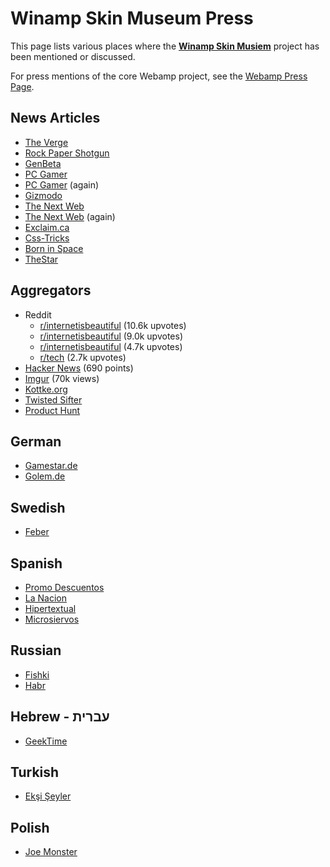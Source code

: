 # Winamp Skin Museum Press

This page lists various places where the [**Winamp Skin Musiem**](https://skins.webamp.org) project has been mentioned or discussed.

For press mentions of the core Webamp project, see the [Webamp Press Page](./webamp-press.md).

## News Articles

- [The Verge](https://www.theverge.com/tldr/21430347/winamp-skin-museum-nostalgia-90s-00s-internet-art-history-ui)
- [Rock Paper Shotgun](https://www.rockpapershotgun.com/2020/10/08/the-winamp-skin-museum-really-whips-the-llamas-ass/)
- [GenBeta](https://www.genbeta.com/web/no-hay-mejor-mayor-homenaje-a-winamp-que-esta-web-65-000-skins/amp)
- [PC Gamer](https://www.pcgamer.com/heres-an-interactive-archive-of-65000-winamp-skins-for-you-to-browse-forever/)
- [PC Gamer](https://www.pcgamer.com/these-old-gaming-winamp-skins-are-both-incredibly-badass-and-a-fascinating-time-capsule/) (again)
- [Gizmodo](https://gizmodo.com/the-winamp-skin-museum-is-x-tremely-gnarly-1844958728)
- [The Next Web](https://thenextweb.com/plugged/2020/09/04/winamp-skin-museum/)
- [The Next Web](https://thenextweb.com/plugged/2020/12/30/heres-a-bunch-of-apps-that-kept-us-distracted-in-2020-enjoy/) (again)
- [Exclaim.ca](https://exclaim.ca/music/article/the_winamp_skin_museum_really_whips_the_llamas_ass)
- [Css-Tricks](https://css-tricks.com/winamp-skin-museum/)
- [Born in Space](https://www.borninspace.com/a-trip-down-memory-lane-the-winamp-skin-museum/)
- [TheStar](https://www.thestar.com.my/tech/tech-news/2020/11/21/winamp039s-historic-skins-get-their-own-online-museum)

## Aggregators

- Reddit
  - [r/internetisbeautiful](https://www.reddit.com/r/InternetIsBeautiful/comments/ldjdxp/this_website_lets_you_use_winamp_in_your_browser/) (10.6k upvotes)
  - [r/internetisbeautiful](https://www.reddit.com/r/InternetIsBeautiful/comments/ibumod/a_reimplementation_of_winamp_2_in_html5_and/) (9.0k upvotes)
  - [r/internetisbeautiful](https://www.reddit.com/r/InternetIsBeautiful/comments/ilyjf1/infinite_scroll_through_65k_winamp_skins_with/) (4.7k upvotes)
  - [r/tech](https://www.reddit.com/r/tech/comments/imv7bp/winamp_skin_museum_internet_history_around_2000/) (2.7k upvotes)
- [Hacker News](https://news.ycombinator.com/item?id=24373699) (690 points)
- [Imgur](https://imgur.com/gallery/wuq9BRv) (70k views)
- [Kottke.org](https://kottke.org/quick-links/2020-09)
- [Twisted Sifter](https://twistedsifter.com/2020/09/the-shirk-report-volume-595/)
- [Product Hunt](https://www.producthunt.com/posts/winamp-skin-museum)

## German

- [Gamestar.de](https://www.gamestar.de/artikel/digitales-winamp-museum-65000-skins,3361648.html)
- [Golem.de](https://www.golem.de/sonstiges/zustimmung/auswahl.html?from=https%3A%2F%2Fwww.golem.de%2Fnews%2Fwinamp-skin-museum-musik-hoeren-wie-1999-2009-150820.html)

## Swedish

- [Feber](https://feber.se/internet/kolla-in-winamp-skin-museum/415425/)

## Spanish

- [Promo Descuentos](https://www.promodescuentos.com/ofertas/winamp-skin-museum-65000-skins-gratis-winap-502670)
- [La Nacion](https://www.lanacion.com.ar/tecnologia/winamp-museum-este-es-sitio-recopila-disenos-nid2446466)
- [Hipertextual](https://hipertextual.com/2020/12/winamp-online-winmap-skin-museum/)
- [Microsiervos](https://www.microsiervos.com/archivo/musica/winamp-skin-museum.html)

## Russian

- [Fishki](https://fishki.net/3416437-uterjannoe-iskusstvo-skinov-dlja-winamp.html)
- [Habr](https://habr.com/en/company/selectel/blog/530648/)

## Hebrew - עברית

- [GeekTime](https://www.geektime.co.il/winamp-skin-museum-with-over-65k-skins/)

## Turkish

- [Ekşi Şeyler](https://eksisozluk.com/entry/118824042)

## Polish

- [Joe Monster](https://joemonster.org/art/51463/Morele_jednak_nie_wywinie_sie_od_kary_Co_nowego_w_technologii_)
